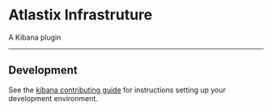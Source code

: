 # Atlastix Infrastruture

A Kibana plugin

---

## Development

See the [kibana contributing guide](https://github.com/elastic/kibana/blob/master/CONTRIBUTING.md) for instructions setting up your development environment.
